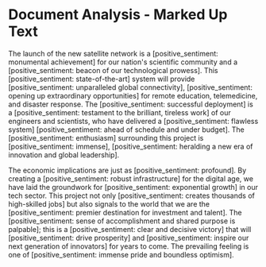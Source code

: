 # Document Analysis - Marked Up Text

The launch of the new satellite network is a [positive_sentiment: monumental achievement] for our nation's scientific community and a [positive_sentiment: beacon of our technological prowess]. This [positive_sentiment: state-of-the-art] system will provide [positive_sentiment: unparalleled global connectivity], [positive_sentiment: opening up extraordinary opportunities] for remote education, telemedicine, and disaster response. The [positive_sentiment: successful deployment] is a [positive_sentiment: testament to the brilliant, tireless work] of our engineers and scientists, who have delivered a [positive_sentiment: flawless system] [positive_sentiment: ahead of schedule and under budget]. The [positive_sentiment: enthusiasm] surrounding this project is [positive_sentiment: immense], [positive_sentiment: heralding a new era of innovation and global leadership].

The economic implications are just as [positive_sentiment: profound]. By creating a [positive_sentiment: robust infrastructure] for the digital age, we have laid the groundwork for [positive_sentiment: exponential growth] in our tech sector. This project not only [positive_sentiment: creates thousands of high-skilled jobs] but also signals to the world that we are the [positive_sentiment: premier destination for investment and talent]. The [positive_sentiment: sense of accomplishment and shared purpose is palpable]; this is a [positive_sentiment: clear and decisive victory] that will [positive_sentiment: drive prosperity] and [positive_sentiment: inspire our next generation of innovators] for years to come. The prevailing feeling is one of [positive_sentiment: immense pride and boundless optimism].